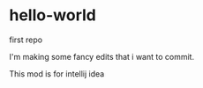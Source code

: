 # hello-world
first repo

I'm making some fancy edits that i want to commit.

This mod is for intellij idea